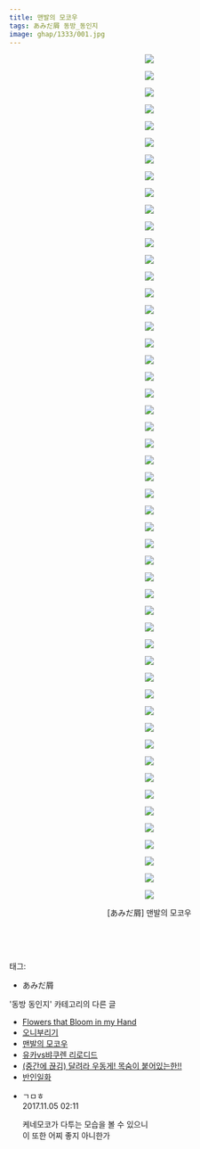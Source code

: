 ```yaml
---
title: 맨발의 모코우
tags: あみだ屑 동방_동인지
image: ghap/1333/001.jpg
---
```

<div class="article">
<p style="text-align: center; clear: none; float: none;"><img src="{{ site.nasurl }}/ghap/1333/001.jpg"/></p>
<p style="text-align: center; clear: none; float: none;"><img src="{{ site.nasurl }}/ghap/1333/002.jpg"/></p>
<p style="text-align: center; clear: none; float: none;"><img src="{{ site.nasurl }}/ghap/1333/003.jpg"/></p>
<p style="text-align: center; clear: none; float: none;"><img src="{{ site.nasurl }}/ghap/1333/004.jpg"/></p>
<p style="text-align: center; clear: none; float: none;"><img src="{{ site.nasurl }}/ghap/1333/005.jpg"/></p>
<p style="text-align: center; clear: none; float: none;"><img src="{{ site.nasurl }}/ghap/1333/006.jpg"/></p>
<p style="text-align: center; clear: none; float: none;"><img src="{{ site.nasurl }}/ghap/1333/007.jpg"/></p>
<p style="text-align: center; clear: none; float: none;"><img src="{{ site.nasurl }}/ghap/1333/008.jpg"/></p>
<p style="text-align: center; clear: none; float: none;"><img src="{{ site.nasurl }}/ghap/1333/009.jpg"/></p>
<p style="text-align: center; clear: none; float: none;"><img src="{{ site.nasurl }}/ghap/1333/010.jpg"/></p>
<p style="text-align: center; clear: none; float: none;"><img src="{{ site.nasurl }}/ghap/1333/011.jpg"/></p>
<p style="text-align: center; clear: none; float: none;"><img src="{{ site.nasurl }}/ghap/1333/012.jpg"/></p>
<p style="text-align: center; clear: none; float: none;"><img src="{{ site.nasurl }}/ghap/1333/013.jpg"/></p>
<p style="text-align: center; clear: none; float: none;"><img src="{{ site.nasurl }}/ghap/1333/014.jpg"/></p>
<p style="text-align: center; clear: none; float: none;"><img src="{{ site.nasurl }}/ghap/1333/015.jpg"/></p>
<p style="text-align: center; clear: none; float: none;"><img src="{{ site.nasurl }}/ghap/1333/016.jpg"/></p>
<p style="text-align: center; clear: none; float: none;"><img src="{{ site.nasurl }}/ghap/1333/017.jpg"/></p>
<p style="text-align: center; clear: none; float: none;"><img src="{{ site.nasurl }}/ghap/1333/018.jpg"/></p>
<p style="text-align: center; clear: none; float: none;"><img src="{{ site.nasurl }}/ghap/1333/019.jpg"/></p>
<p style="text-align: center; clear: none; float: none;"><img src="{{ site.nasurl }}/ghap/1333/020.jpg"/></p>
<p style="text-align: center; clear: none; float: none;"><img src="{{ site.nasurl }}/ghap/1333/021.jpg"/></p>
<p style="text-align: center; clear: none; float: none;"><img src="{{ site.nasurl }}/ghap/1333/022.jpg"/></p>
<p style="text-align: center; clear: none; float: none;"><img src="{{ site.nasurl }}/ghap/1333/023.jpg"/></p>
<p style="text-align: center; clear: none; float: none;"><img src="{{ site.nasurl }}/ghap/1333/024.jpg"/></p>
<p style="text-align: center; clear: none; float: none;"><img src="{{ site.nasurl }}/ghap/1333/025.jpg"/></p>
<p style="text-align: center; clear: none; float: none;"><img src="{{ site.nasurl }}/ghap/1333/026.jpg"/></p>
<p style="text-align: center; clear: none; float: none;"><img src="{{ site.nasurl }}/ghap/1333/027.jpg"/></p>
<p style="text-align: center; clear: none; float: none;"><img src="{{ site.nasurl }}/ghap/1333/028.jpg"/></p>
<p style="text-align: center; clear: none; float: none;"><img src="{{ site.nasurl }}/ghap/1333/029.jpg"/></p>
<p style="text-align: center; clear: none; float: none;"><img src="{{ site.nasurl }}/ghap/1333/030.jpg"/></p>
<p style="text-align: center; clear: none; float: none;"><img src="{{ site.nasurl }}/ghap/1333/031.jpg"/></p>
<p style="text-align: center; clear: none; float: none;"><img src="{{ site.nasurl }}/ghap/1333/032.jpg"/></p>
<p style="text-align: center; clear: none; float: none;"><img src="{{ site.nasurl }}/ghap/1333/033.jpg"/></p>
<p style="text-align: center; clear: none; float: none;"><img src="{{ site.nasurl }}/ghap/1333/034.jpg"/></p>
<p style="text-align: center; clear: none; float: none;"><img src="{{ site.nasurl }}/ghap/1333/035.jpg"/></p>
<p style="text-align: center; clear: none; float: none;"><img src="{{ site.nasurl }}/ghap/1333/036.jpg"/></p>
<p style="text-align: center; clear: none; float: none;"><img src="{{ site.nasurl }}/ghap/1333/037.jpg"/></p>
<p style="text-align: center; clear: none; float: none;"><img src="{{ site.nasurl }}/ghap/1333/038.jpg"/></p>
<p style="text-align: center; clear: none; float: none;"><img src="{{ site.nasurl }}/ghap/1333/039.jpg"/></p>
<p style="text-align: center; clear: none; float: none;"><img src="{{ site.nasurl }}/ghap/1333/040.jpg"/></p>
<p style="text-align: center; clear: none; float: none;"><img src="{{ site.nasurl }}/ghap/1333/041.jpg"/></p>
<p style="text-align: center; clear: none; float: none;"><img src="{{ site.nasurl }}/ghap/1333/042.jpg"/></p>
<p style="text-align: center; clear: none; float: none;"><img src="{{ site.nasurl }}/ghap/1333/043.jpg"/></p>
<p style="text-align: center; clear: none; float: none;"><img src="{{ site.nasurl }}/ghap/1333/044.jpg"/></p>
<p style="text-align: center; clear: none; float: none;"><img src="{{ site.nasurl }}/ghap/1333/045.jpg"/></p>
<p style="text-align: center; clear: none; float: none;"><img src="{{ site.nasurl }}/ghap/1333/046.jpg"/></p>
<p style="text-align: center; clear: none; float: none;"><img src="{{ site.nasurl }}/ghap/1333/047.jpg"/></p>
<p style="text-align: center; clear: none; float: none;"><img src="{{ site.nasurl }}/ghap/1333/048.jpg"/></p>
<p style="text-align: center; clear: none; float: none;"><img src="{{ site.nasurl }}/ghap/1333/049.jpg"/></p>
<p style="text-align: center; clear: none; float: none;"><img src="{{ site.nasurl }}/ghap/1333/050.jpg"/></p>
<p style="text-align: center; clear: none; float: none;"><img src="{{ site.nasurl }}/ghap/1333/051.jpg"/></p>
<p style="text-align: center; clear: none; float: none;">[あみだ屑] 맨발의 모코우</p>
<p style="text-align: center; clear: none; float: none;"><br/></p>
<p><br/></p>
</div><div class="tagTrail">
<p>태그: </p>
<ul>
<li>あみだ屑</li>
</ul>
</div><div class="another">
<p>'동방 동인지' 카테고리의 다른 글</p>
<ul>
<li><a href="/2016-08-03-ghap_1335">Flowers that Bloom in my Hand</a></li>
<li><a href="/2016-08-03-ghap_1334">오니부리기</a></li>
<li><a href="/2016-08-03-ghap_1333">맨발의 모코우</a></li>
<li><a href="/2016-08-03-ghap_1331">유카vs뱌쿠렌 리로디드</a></li>
<li><a href="/2016-08-03-ghap_1330">(중간에 끊김) 달려라 우동게! 목숨이 붙어있는한!!</a></li>
<li><a href="/2016-08-03-ghap_1329">반인일화</a></li>
</ul>
</div><div class="cb_module cb_fluid">
<div class="cb_wrt cb_profile">
<div class="comment">
<ul>
<li class="cb_thumb_off" id="comment15122935">
<div class="cb_comment_area">
<div class="cb_info_area">
<div class="cb_section">
<span class="cb_nick_name">ㄱㅁㅎ</span>
</div>
<div class="cb_section">
<span class="cb_date">2017.11.05 02:11 </span>
</div>
</div>
<div class="cb_dsc_comment">
<p class="cb_dsc">
											케네모코가 다투는 모습을 볼 수 있으니<br/>
이 또한 어찌 좋지 아니한가
										</p>
</div>
</div></li>
</ul>
</div>
</div><!-- commentList close -->
</div>